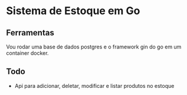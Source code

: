 # Sistema de Estoque em Go

## Ferramentas
Vou rodar uma base de dados postgres e o framework gin do go em um container docker.

## Todo
- Api para adicionar, deletar, modificar e listar produtos no estoque